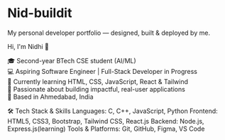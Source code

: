 # Nid-buildit
My personal developer portfolio — designed, built &amp; deployed by me.

Hi, I'm Nidhi 👋

🎓 Second-year BTech CSE student (AI/ML)  
💻 Aspiring Software Engineer | Full-Stack Developer in Progress  
🌱 Currently learning HTML, CSS, JavaScript, React & Tailwind  
🎯 Passionate about building impactful, real-user applications  
📍 Based in Ahmedabad, India

🛠️ Tech Stack & Skills
Languages: C, C++, JavaScript, Python
Frontend: HTML5, CSS3, Bootstrap, Tailwind CSS, React.js
Backend: Node.js, Express.js(learning)
Tools & Platforms: Git, GitHub, Figma, VS Code


